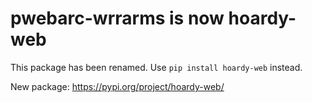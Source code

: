 # pwebarc-wrrarms is now hoardy-web

This package has been renamed. Use `pip install hoardy-web` instead.

New package: https://pypi.org/project/hoardy-web/
